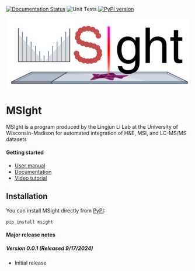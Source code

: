 [![Documentation Status](https://readthedocs.org/projects/msight-100/badge/?version=latest)](https://msight-100.readthedocs.io/en/latest/?badge=latest)
![Unit Tests](https://github.com/laurenfields/MSIght_1.0.0/actions/workflows/ci.yml/badge.svg)
[![PyPI version](https://badge.fury.io/py/msight.svg?cache-bust=1)](https://pypi.org/project/msight/)

<div align="center">
<img src="https://github.com/laurenfields/MSIght/blob/main/MSIght_logo.png">
</div>

# MSIght

MSIght is a program produced by the Lingjun Li Lab at the University of Wisconsin-Madison for automated integration of H&E, MSI, and LC-MS/MS datasets

#### Getting started
* [User manual](https://docs.google.com/document/d/e/2PACX-1vRg7HEovZCDG1IdLaVpfKdxXk9n3LBGevGVzZj9DhtYL69CmZ8VAwbSIM4Tm7bsCUkNBI8ixcHTqp6f/pub)
* [Documentation](https://msight-100.readthedocs.io/en/latest/)
* [Video tutorial](https://drive.google.com/file/d/1caKp6fv9s_aWqJw8W0Bl-qT7vrga0kWd/view?usp=sharing)

## Installation

You can install MSIght directly from [PyPI](https://pypi.org/project/msight/):

```
pip install msight
```



#### Major release notes
##### Version 0.0.1 (Released 9/17/2024)
* Initial release
